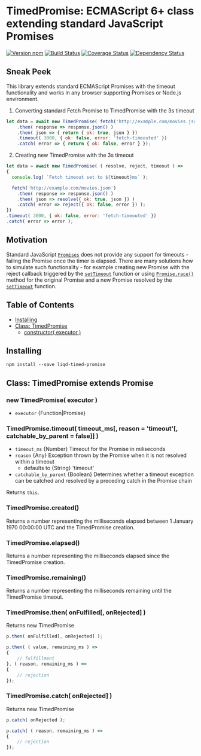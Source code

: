 # TimedPromise: ECMAScript 6+ class extending standard JavaScript Promises

[![Version npm](https://img.shields.io/npm/v/liqd-timed-promise.svg)](https://www.npmjs.com/package/liqd-timed-promise)
[![Build Status](https://travis-ci.org/radixxko/liqd-timed-promise.svg?branch=master)](https://travis-ci.org/radixxko/liqd-timed-promise)
[![Coverage Status](https://coveralls.io/repos/github/radixxko/liqd-timed-promise/badge.svg?branch=master)](https://coveralls.io/github/radixxko/liqd-timed-promise?branch=master)
[![Dependency Status](https://beta.gemnasium.com/badges/github.com/radixxko/liqd-timed-promise.svg)](https://beta.gemnasium.com/projects/github.com/radixxko/liqd-timed-promise)

## Sneak Peek

This library extends standard ECMAScript Promises with the timeout functionality and works in any browser supporting Promises or Node.js environment.

1. Converting standard Fetch Promise to TimedPromise with the 3s timeout
```js
let data = await new TimedPromise( fetch('http://example.com/movies.json') )
	.then( response => response.json() )
	.then( json => { return { ok: true, json } })
	.timeout( 3000, { ok: false, error: 'fetch-timeouted' })
	.catch( error => { return { ok: false, error } });
```
2. Creating new TimedPromise with the 3s timeout
```js
let data = await new TimedPromise( ( resolve, reject, timeout ) =>
{
  console.log( `Fetch timeout set to ${timeout}ms` );

  fetch('http://example.com/movies.json')
    .then( response => response.json() )
    .then( json => resolve({ ok: true, json }) )
    .catch( error => reject({ ok: false, error }) );
})
.timeout( 3000, { ok: false, error: 'fetch-timeouted' })
.catch( error => error );
```

## Motivation

Standard JavaScript [`Promises`](https://developer.mozilla.org/en-US/docs/Web/JavaScript/Reference/Global_Objects/Promise) does not provide any support for timeouts - failing the Promise once the timer is elapsed. There are many solutions how to simulate such functionality - for example creating new Promise with the reject callback triggered by the [`setTimeout`](https://developer.mozilla.org/en-US/docs/Web/API/WindowOrWorkerGlobalScope/setTimeout) function or using [`Promise.race()`](https://developer.mozilla.org/en-US/docs/Web/JavaScript/Reference/Global_Objects/Promise/race) method for the original Promise and a new Promise resolved by the [`setTimeout`](https://developer.mozilla.org/en-US/docs/Web/API/WindowOrWorkerGlobalScope/setTimeout) function.

## Table of Contents

* [Installing](#installing)
* [Class: TimedPromise](#class-timedpromise-extends-promise)
	+ [constructor( executor )](#new-timedpromise-executor)

## Installing

```
npm install --save liqd-timed-promise
```

## Class: TimedPromise extends Promise

### new TimedPromise( executor )

- `executor` {Function|Promise}

### TimedPromise.timeout( timeout_ms[, reason = 'timeout'[, catchable_by_parent = false]] )

- `timeout_ms` {Number} Timeout for the Promise in miliseconds
- `reason` {Any} Exception thrown by the Promise when it is not resolved within a timeout
	- defaults to {String} 'timeout'
- `catchable_by_parent` {Boolean} Determines whether a timeout exception can be catched and resolved by a preceding catch in the Promise chain

Returns `this`.

### TimedPromise.created()

Returns a number representing the milliseconds elapsed between 1 January 1970 00:00:00 UTC and the TimedPromise creation.

### TimedPromise.elapsed()

Returns a number representing the milliseconds elapsed since the TimedPromise creation.

### TimedPromise.remaining()

Returns a number representing the milliseconds remaining until the TimedPromise timeout.

### TimedPromise.then( onFulfilled[, onRejected] )

Returns new TimedPromise

```js
p.then( onFulfilled[, onRejected] );

p.then( ( value, remaining_ms ) =>
{
	// fulfillment
}, ( reason, remaining_ms ) =>
{
	// rejection
});
```

### TimedPromise.catch( onRejected] )

Returns new TimedPromise

```js
p.catch( onRejected );

p.catch( ( reason, remaining_ms ) =>
{
	// rejection
});
```
